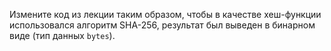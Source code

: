Измените код из лекции таким образом, чтобы в качестве хеш-функции использовался алгоритм SHA-256, результат был выведен в бинарном виде (тип данных `bytes`).